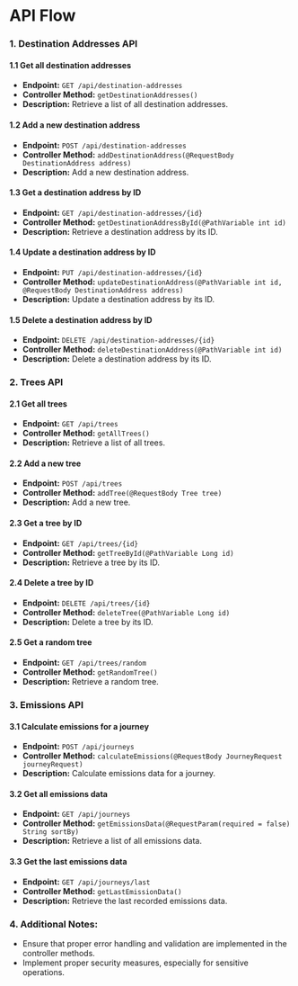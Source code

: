 # API Flow

### 1. Destination Addresses API

#### 1.1 Get all destination addresses

- **Endpoint:** `GET /api/destination-addresses`
- **Controller Method:** `getDestinationAddresses()`
- **Description:** Retrieve a list of all destination addresses.

#### 1.2 Add a new destination address

- **Endpoint:** `POST /api/destination-addresses`
- **Controller Method:** `addDestinationAddress(@RequestBody DestinationAddress address)`
- **Description:** Add a new destination address.

#### 1.3 Get a destination address by ID

- **Endpoint:** `GET /api/destination-addresses/{id}`
- **Controller Method:** `getDestinationAddressById(@PathVariable int id)`
- **Description:** Retrieve a destination address by its ID.

#### 1.4 Update a destination address by ID

- **Endpoint:** `PUT /api/destination-addresses/{id}`
- **Controller Method:** `updateDestinationAddress(@PathVariable int id, @RequestBody DestinationAddress address)`
- **Description:** Update a destination address by its ID.

#### 1.5 Delete a destination address by ID

- **Endpoint:** `DELETE /api/destination-addresses/{id}`
- **Controller Method:** `deleteDestinationAddress(@PathVariable int id)`
- **Description:** Delete a destination address by its ID.

### 2. Trees API

#### 2.1 Get all trees

- **Endpoint:** `GET /api/trees`
- **Controller Method:** `getAllTrees()`
- **Description:** Retrieve a list of all trees.

#### 2.2 Add a new tree

- **Endpoint:** `POST /api/trees`
- **Controller Method:** `addTree(@RequestBody Tree tree)`
- **Description:** Add a new tree.

#### 2.3 Get a tree by ID

- **Endpoint:** `GET /api/trees/{id}`
- **Controller Method:** `getTreeById(@PathVariable Long id)`
- **Description:** Retrieve a tree by its ID.

#### 2.4 Delete a tree by ID

- **Endpoint:** `DELETE /api/trees/{id}`
- **Controller Method:** `deleteTree(@PathVariable Long id)`
- **Description:** Delete a tree by its ID.

#### 2.5 Get a random tree

- **Endpoint:** `GET /api/trees/random`
- **Controller Method:** `getRandomTree()`
- **Description:** Retrieve a random tree.

### 3. Emissions API

#### 3.1 Calculate emissions for a journey

- **Endpoint:** `POST /api/journeys`
- **Controller Method:** `calculateEmissions(@RequestBody JourneyRequest journeyRequest)`
- **Description:** Calculate emissions data for a journey.

#### 3.2 Get all emissions data

- **Endpoint:** `GET /api/journeys`
- **Controller Method:** `getEmissionsData(@RequestParam(required = false) String sortBy)`
- **Description:** Retrieve a list of all emissions data.

#### 3.3 Get the last emissions data

- **Endpoint:** `GET /api/journeys/last`
- **Controller Method:** `getLastEmissionData()`
- **Description:** Retrieve the last recorded emissions data.

### 4. Additional Notes:

- Ensure that proper error handling and validation are implemented in the controller methods.
- Implement proper security measures, especially for sensitive operations.
